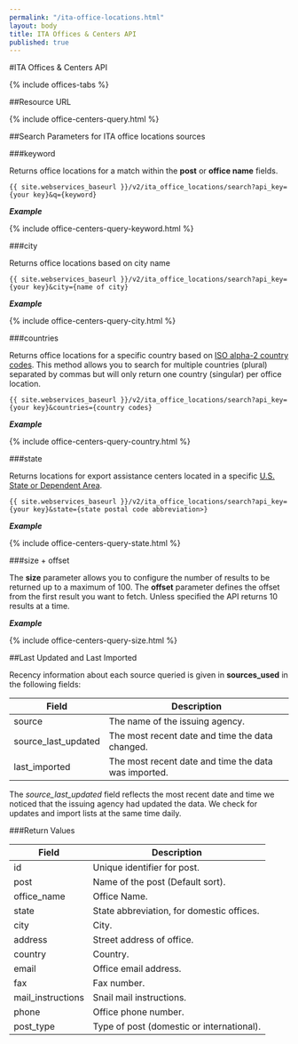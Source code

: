 ```yaml
---
permalink: "/ita-office-locations.html"
layout: body
title: ITA Offices & Centers API
published: true
---
```


#ITA Offices & Centers API

{% include offices-tabs %}

##Resource URL

{% include office-centers-query.html %}

##Search Parameters for ITA office locations sources

###keyword

Returns office locations for a match within the **post** or **office name** fields.

    {{ site.webservices_baseurl }}/v2/ita_office_locations/search?api_key={your key}&q={keyword}

**_Example_**

{% include office-centers-query-keyword.html %}

###city

Returns office locations based on city name

    {{ site.webservices_baseurl }}/v2/ita_office_locations/search?api_key={your key}&city={name of city}

**_Example_**

{% include office-centers-query-city.html %}

###countries

Returns office locations for a specific country based on [ISO alpha-2 country codes](http://www.iso.org/iso/home/standards/country_codes/country_names_and_code_elements.htm). This method allows you to search for multiple countries (plural) separated by commas but will only return one country (singular) per office location.

    {{ site.webservices_baseurl }}/v2/ita_office_locations/search?api_key={your key}&countries={country codes}

**_Example_**

{% include office-centers-query-country.html %}

###state

Returns locations for export assistance centers located in a specific  [U.S. State or Dependent Area](https://www.usps.com/send/official-abbreviations.htm).

    {{ site.webservices_baseurl }}/v2/ita_office_locations/search?api_key={your key}&state={state postal code abbreviation>}

**_Example_**

{% include office-centers-query-state.html %}

###size + offset

The **size** parameter allows you to configure the number of results to be returned up to a maximum of 100. The **offset** parameter defines the offset from the first result you want to fetch. Unless specified the API returns 10 results at a time.

**_Example_**

{% include office-centers-query-size.html %}

##Last Updated and Last Imported

Recency information about each source queried is given in **sources_used** in the following fields:

| Field	| Description |
| ------| -------------|
| source | The name of the issuing agency. |
| source_last_updated | The most recent date and time the data changed. |
| last_imported | The most recent date and time the data was imported. |

The *source_last_updated* field reflects the most recent date and time we noticed that the issuing agency had updated the data. We check for updates and import lists at the same time daily.

###Return Values

| Field             | Description                                                     |
| ----------------- | --------------------------------------------------------------- |
| id                | Unique identifier for post.                                      |
| post              | Name of the post (Default sort).                                 |
| office_name       | Office Name.                                                     |
| state             | State abbreviation, for domestic offices.                        |
| city              | City.                                                            |
| address           | Street address of office.                                        |
| country           | Country.                                                         |
| email             | Office email address.                                            |
| fax               | Fax number.                                                      |
| mail_instructions | Snail mail instructions.                                         |
| phone             | Office phone number.                                             |
| post_type         | Type of post (domestic or international).                        |
